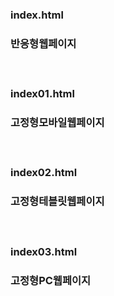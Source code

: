 <h3>index.html<h3>
<p>반응형웹페이지<p>
<br>
<h3>index01.html<h3>
<p>고정형모바일웹페이지<p>
<br>
<h3>index02.html<h3>
<p>고정형테블릿웹페이지<p>
<br>
<h3>index03.html<h3>
<p>고정형PC웹페이지<p>
